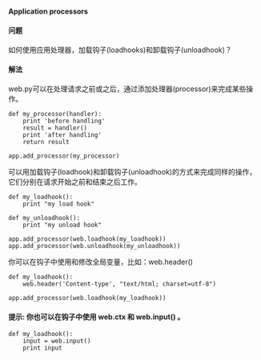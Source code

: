  

#### Application processors




#### 问题



如何使用应用处理器，加载钩子(loadhooks)和卸载钩子(unloadhook)？




#### 解法



web.py可以在处理请求之前或之后，通过添加处理器(processor)来完成某些操作。




```
def my_processor(handler): 
    print 'before handling'
    result = handler() 
    print 'after handling'
    return result

app.add_processor(my_processor)

```


可以用加载钩子(loadhook)和卸载钩子(unloadhook)的方式来完成同样的操作，它们分别在请求开始之前和结束之后工作。




```
def my_loadhook():
    print "my load hook"

def my_unloadhook():
    print "my unload hook"

app.add_processor(web.loadhook(my_loadhook))
app.add_processor(web.unloadhook(my_unloadhook))

```


你可以在钩子中使用和修改全局变量，比如：web.header()




```
def my_loadhook():
    web.header('Content-type', "text/html; charset=utf-8")

app.add_processor(web.loadhook(my_loadhook))

```



#### 提示: 你也可以在钩子中使用 web.ctx 和 web.input() 。




```
def my_loadhook():
    input = web.input()
    print input

```




 
 


